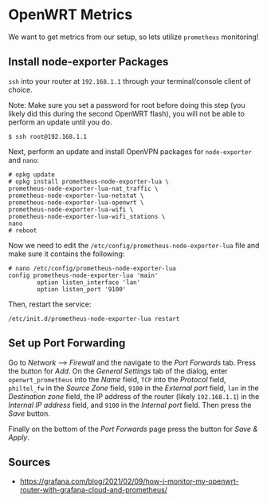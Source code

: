 # OpenWRT Metrics

We want to get metrics from our setup, so lets utilize `prometheus` monitoring!

## Install node-exporter Packages

`ssh` into your router at `192.168.1.1` through your terminal/console client of choice.

Note: Make sure you set a password for root before doing this step (you likely did this during the second OpenWRT flash), you will not be able to perform an update until you do.

```
$ ssh root@192.168.1.1
```

Next, perform an update and install OpenVPN packages for `node-exporter` and `nano`:

```
# opkg update
# opkg install prometheus-node-exporter-lua \
prometheus-node-exporter-lua-nat_traffic \
prometheus-node-exporter-lua-netstat \
prometheus-node-exporter-lua-openwrt \
prometheus-node-exporter-lua-wifi \
prometheus-node-exporter-lua-wifi_stations \
nano
# reboot
```

Now we need to edit the `/etc/config/prometheus-node-exporter-lua` file and make sure it contains the following:

```
# nano /etc/config/prometheus-node-exporter-lua
config prometheus-node-exporter-lua 'main'
        option listen_interface 'lan'
        option listen_port '9100'
```

Then, restart the service:

```
/etc/init.d/prometheus-node-exporter-lua restart
```

## Set up Port Forwarding

Go to *Network* --> *Firewall* and the navigate to the *Port Forwards* tab. Press the button for *Add*. On the *General Settings* tab of the dialog, enter `openwrt_prometheus` into the *Name* field, `TCP` into the *Protocol* field, `philtel_fw` in the *Source Zone* field, `9100` in the *External port* field, `lan` in the *Destination zone* field, the IP address of the router (likely `192.168.1.1`) in the *Internal IP address* field, and `9100` in the *Internal port* field. Then press the *Save* button.

Finally on the bottom of the *Port Forwards* page press the button for *Save & Apply*.

## Sources

* <https://grafana.com/blog/2021/02/09/how-i-monitor-my-openwrt-router-with-grafana-cloud-and-prometheus/>